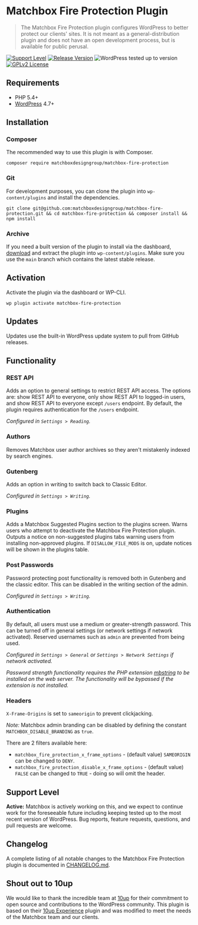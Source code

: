 # Matchbox Fire Protection Plugin

> The Matchbox Fire Protection plugin configures WordPress to better protect our clients' sites. It is not meant as a general-distribution plugin and does not have an open development process, but is available for public perusal.

[![Support Level](https://img.shields.io/badge/support-active-green.svg)](#support-level) [![Release Version](https://img.shields.io/github/v/tag/matchboxdesigngroup/matchbox-fire-protection?label=release)](https://github.com/matchboxdesigngroup/matchbox-fire-protection/tags) ![WordPress tested up to version](https://img.shields.io/badge/WordPress-v5.9%20tested-success.svg) [![GPLv2 License](https://img.shields.io/github/license/matchboxdesigngroup/matchbox-fire-protection.svg)](https://github.com/matchboxdesigngroup/matchbox-fire-protection/blob/develop/LICENSE.md)

## Requirements

* PHP 5.4+
* [WordPress](http://wordpress.org) 4.7+

## Installation

### Composer

The recommended way to use this plugin is with Composer.

```
composer require matchboxdesigngroup/matchbox-fire-protection
```

### Git
For development purposes, you can clone the plugin into `wp-content/plugins` and install the dependencies.

```
git clone git@github.com:matchboxdesigngroup/matchbox-fire-protection.git && cd matchbox-fire-protection && composer install && npm install
```

### Archive
If you need a built version of the plugin to install via the dashboard, [download](https://github.com/matchboxdesigngroup/matchbox-fire-protection/archive/master.zip) and extract the plugin into `wp-content/plugins`. Make sure you use the `main` branch which contains the latest stable release.

## Activation

Activate the plugin via the dashboard or WP-CLI.

```
wp plugin activate matchbox-fire-protection
```

## Updates

Updates use the built-in WordPress update system to pull from GitHub releases.

## Functionality

### REST API

Adds an option to general settings to restrict REST API access. The options are: show REST API to everyone, only show REST API to logged-in users, and show REST API to everyone except `/users` endpoint. By default, the plugin requires authentication for the `/users` endpoint.

*Configured in `Settings > Reading`.*

### Authors

Removes Matchbox user author archives so they aren't mistakenly indexed by search engines.

### Gutenberg

Adds an option in writing to switch back to Classic Editor.

*Configured in `Settings > Writing`.*

### Plugins

 Adds a Matchbox Suggested Plugins section to the plugins screen. Warns users who attempt to deactivate the Matchbox Fire Protection plugin. Outputs a notice on non-suggested plugins tabs warning users from installing non-approved plugins. If `DISALLOW_FILE_MODS` is on, update notices will be shown in the plugins table.

### Post Passwords

Password protecting post functionality is removed both in Gutenberg and the classic editor. This can be disabled in the writing section of the admin.

*Configured in `Settings > Writing`.*

### Authentication

By default, all users must use a medium or greater-strength password. This can be turned off in general settings (or network settings if network activated). Reserved usernames such as `admin` are prevented from being used.

*Configured in `Settings > General` or `Settings > Network Settings` if network activated.*

 *Password strength functionality requires the PHP extension [mbstring](https://www.php.net/manual/en/mbstring.installation.php) to be installed on the web server. The functionality will be bypassed if the extension is not installed.*


### Headers

`X-Frame-Origins` is set to `sameorigin` to prevent clickjacking.

*Note:* Matchbox admin branding can be disabled by defining the constant `MATCHBOX_DISABLE_BRANDING` as `true`.

There are 2 filters available here:
- `matchbox_fire_protection_x_frame_options` - (default value) `SAMEORIGIN` can be changed to `DENY`.
- `matchbox_fire_protection_disable_x_frame_options` - (default value) `FALSE` can be changed to `TRUE` - doing so will omit the header.

## Support Level

**Active:** Matchbox is actively working on this, and we expect to continue work for the foreseeable future including keeping tested up to the most recent version of WordPress.  Bug reports, feature requests, questions, and pull requests are welcome.

## Changelog

A complete listing of all notable changes to the Matchbox Fire Protection plugin is documented in [CHANGELOG.md](https://github.com/matchboxdesigngroup/matchbox-fire-protection/blob/develop/CHANGELOG.md).


## Shout out to 10up

We would like to thank the incredible team at [10up](https://github.com/10up) for their commitment to open source and contributions to the WordPress community. This plugin is based on their [10up Experience](https://github.com/10up/10up-experience) plugin and was modified to meet the needs of the Matchbox team and our clients.
